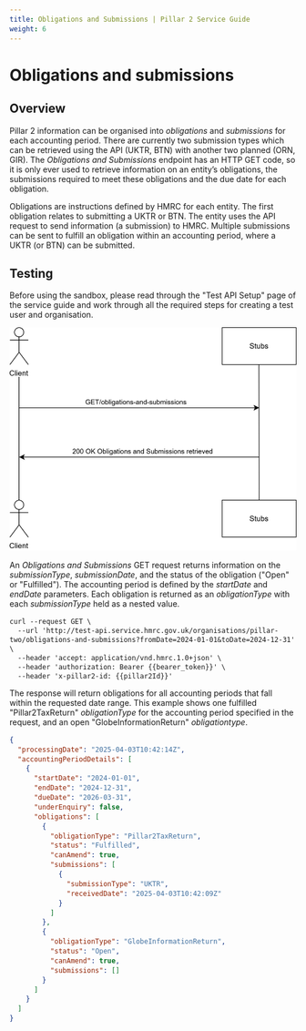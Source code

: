 ```yaml
---
title: Obligations and Submissions | Pillar 2 Service Guide
weight: 6
---
```


# Obligations and submissions 

## Overview

Pillar 2 information can be organised into *obligations* and *submissions* for each accounting period. There are currently two submission types which can be retrieved using the API (UKTR, BTN) with another two planned (ORN, GIR). The *Obligations and Submissions* endpoint has an HTTP GET code, so it is only ever used to retrieve information on an entity’s obligations, the submissions required to meet these obligations and the due date for each obligation.

Obligations are instructions defined by HMRC for each entity. The first obligation relates to submitting a UKTR or BTN. The entity uses the API request to send information (a submission) to HMRC. Multiple submissions can be sent to fulfill an obligation within an accounting period, where a UKTR (or BTN) can be submitted. 


## Testing

Before using the sandbox, please read through the "Test API Setup" page of the service guide and work through all the required steps for creating a test user and organisation. 

<a href="figures/obligations-and-submissions.svg" target="blank"><img src="figures/obligations-submissions-sequence.svg" alt="Sequence diagram showing REST calls for returning obligations and submisssions" style="width:520px;" /></a>

An *Obligations and Submissions* GET request returns information on the *submissionType*, *submissionDate*, and the status of the obligation ("Open" or "Fulfilled"). The accounting period is defined by the *startDate* and *endDate* parameters. Each obligation is returned as an *obligationType* with each *submissionType* held as a nested value. 

```shell
curl --request GET \
  --url 'http://test-api.service.hmrc.gov.uk/organisations/pillar-two/obligations-and-submissions?fromDate=2024-01-01&toDate=2024-12-31' \
  --header 'accept: application/vnd.hmrc.1.0+json' \
  --header 'authorization: Bearer {{bearer_token}}' \
  --header 'x-pillar2-id: {{pillar2Id}}'
```

The response will return obligations for all accounting periods that fall within the requested date range. This example shows one fulfilled "Pillar2TaxReturn" *obligationType* for the accounting period specified in the request, and an open "GlobeInformationReturn" *obligationtype*.

```json
{
  "processingDate": "2025-04-03T10:42:14Z",
  "accountingPeriodDetails": [
    {
      "startDate": "2024-01-01",
      "endDate": "2024-12-31",
      "dueDate": "2026-03-31",
      "underEnquiry": false,
      "obligations": [
        {
          "obligationType": "Pillar2TaxReturn",
          "status": "Fulfilled",
          "canAmend": true,
          "submissions": [
            {
              "submissionType": "UKTR",
              "receivedDate": "2025-04-03T10:42:09Z"
            }
          ]
        },
        {
          "obligationType": "GlobeInformationReturn",
          "status": "Open",
          "canAmend": true,
          "submissions": []
        }
      ]
    }
  ]
}
```
